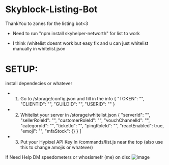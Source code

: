 # Skyblock-Listing-Bot
ThankYou to zones for the listing bot<3

- Need to run "npm install skyhelper-networth" for list to work

- I think /whitelist doesnt work but easy fix and u can just whitelist manually in whitelist.json




# SETUP:

install dependecies or whatever
- 1. Go to /storage/config.json and fill in the info 
{
    "TOKEN": "",
    "CLIENTID": "",
    "GUILDID": "",
    "USERID": ""
}



- 2. Whitelist your server in /storage/whitelist.json
     {
    "serverId": "",
    "sellerRoleId": "",
    "customerRoleId": "",
    "vouchChannelId": "",
    "categoryId": "",
    "ticketId": "",
    "pingRoleId": "",
    "reactEnabled": true,
    "emoji": "",
    "mfaStock": {}
  }
]


- 3. Put your Hypixel API Key In /commands/list.js near the top (also use this to change amojis or whatever)


If Need Help DM speedometers or whosismefr (me) on disc 
![image](https://github.com/user-attachments/assets/ec5e22aa-6fe1-479b-8d84-edf80501abc6)
